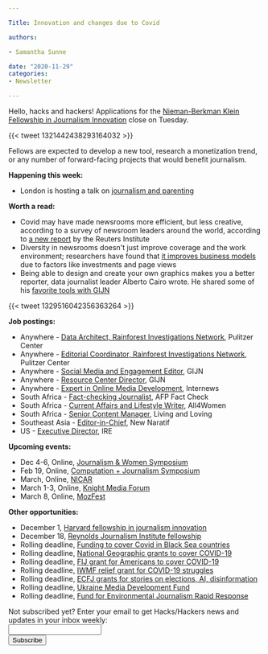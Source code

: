 ```yaml
---

Title: Innovation and changes due to Covid

authors: 

- Samantha Sunne

date: "2020-11-29" 
categories: 
- Newsletter

---
```


Hello, hacks and hackers! Applications for the [Nieman-Berkman Klein Fellowship in Journalism Innovation](https://nieman.harvard.edu/fellowships/nieman-berkman-fellowship-in-journalism-innovation-2/) close on Tuesday.

{{< tweet 1321442438293164032 >}}

Fellows are expected to develop a new tool, research a monetization trend, or any number of forward-facing projects that would benefit journalism.

**Happening this week:**



*   London is hosting a talk on [journalism and parenting](https://www.eventbrite.co.uk/e/hackshackers-london-parenting-and-working-during-the-pandemic-tickets-129872513183) 

**Worth a read:**



*   Covid may have made newsrooms more efficient, but less creative, according to a survey of newsroom leaders around the world, according to [a new report](https://reutersinstitute.politics.ox.ac.uk/changing-newsrooms-2020-addressing-diversity-and-nurturing-talent-time-unprecedented-change) by the Reuters Institute
*   Diversity in newsrooms doesn't just improve coverage and the work environment; researchers have found that [it improves business models](https://www.niemanlab.org/2020/11/the-moral-case-for-diversity-in-newsrooms-also-makes-good-business-sense/) due to factors like investments and page views
*   Being able to design and create your own graphics makes you a better reporter, data journalist leader Alberto Cairo wrote. He shared some of his [favorite tools with GIJN](https://gijn.org/2020/11/24/my-favorite-tools-alberto-cairo-on-data-visualization/)

{{< tweet 1329516042356363264 >}}

**Job postings:**



*   Anywhere - [Data Architect, Rainforest Investigations Network](https://pulitzercenter.org/rainforest-investigations-network-data-architect), Pulitzer Center
*   Anywhere - [Editorial Coordinator, Rainforest Investigations Network](https://pulitzercenter.org/rainforest-investigations-network-editorial-coordinator), Pulitzer Center
*   Anywhere - [Social Media and Engagement Editor](https://gijn.org/job-opening-social-media-and-engagement-editor-8-month-maternity-cover/), GIJN
*   Anywhere - [Resource Center Director](https://gijn.org/job-opening-resource-center-director-2/), GIJN
*   Anywhere - [Expert in Online Media Development](https://phf.tbe.taleo.net/phf04/ats/careers/v2/viewRequisition?org=INTERNEWS&cws=38&rid=1281), Internews
*   South Africa - [Fact-checking Journalist](https://twitter.com/AFPFactCheck/status/1329346870783709186), AFP Fact Check
*   South Africa - [Current Affairs and Lifestyle Writer](https://journalism.co.za/vacancy-for-a-current-affairs-and-lifestyle-writer-at-all4women/), All4Women
*   South Africa - [Senior Content Manager](https://journalism.co.za/living-loving-is-looking-for-a-senior-content-manager/), Living and Loving 
*   Southeast Asia - [Editor-in-Chief](https://newnaratif.com/jobs/editorinchief/?utm_source=Splice+Slugs&utm_campaign=89e49f2b98-Slugs+260&utm_medium=email&utm_term=0_bbbf816981-89e49f2b98-210590133&mc_cid=89e49f2b98&mc_eid=ca108bce16), New Naratif
*   US - [Executive Director](https://www.ire.org/archives/43996), IRE

**Upcoming events:**



*   Dec 4-6, Online, [Journalism & Women Symposium](https://jaws.org/conference/)
*   Feb 19, Online, [Computation + Journalism Symposium](https://cj2020.northeastern.edu/)
*   March, Online, [NICAR](https://ire.org/archives/43978)
*   March 1-3, Online, [Knight Media Forum](https://mailchi.mp/knightfoundation/news-and-updates-from-knight-foundation-911zm2i9qe-848606?e=803088a103)
*   March 8, Online, [MozFest](https://www.mozillafestival.org/en/)

**Other opportunities:**



*   December 1, [Harvard fellowship in journalism innovation](https://nieman.harvard.edu/fellowships/nieman-berkman-fellowship-in-journalism-innovation-2/)
*   December 18, [Reynolds Journalism Institute fellowship](https://www.rjionline.org/fellowships)
*   Rolling deadline, [Funding to cover Covid in Black Sea countries](https://www.gmfus.org/program/black-sea-trust-regional-cooperation)
*   Rolling deadline, [National Geographic grants to cover COVID-19](https://twitter.com/BradfordPearson/status/1243680491208925184?s=19)
*   Rolling deadline, [FIJ grant for Americans to cover COVID-19](https://investigate.submittable.com/submit/163797/coronavirus-rolling-grant-for-u-s-freelancers)
*   Rolling deadline, [IWMF relief grant for COVID-19 struggles](https://iwmf.submittable.com/submit/41e7f7ce-db40-4ff6-873f-e24450e27497/journalism-relief-fund-english)
*   Rolling deadline, [ECFJ grants for stories on elections, AI, disinformation](https://www.eyebeam.org/eyebeam-center-for-the-future-of-journalism/)
*   Rolling deadline, [Ukraine Media Development Fund](http://ijnet.org/en/opportunities/media-development-grants-available-ukraine)
*   Rolling deadline, [Fund for Environmental Journalism Rapid Response](https://www.sej.org/initiatives/fund-for-environmental-journalism)

<div id="mc_embed_signup"><form id="mc-embedded-subscribe-form" class="validate" action="//hackshackers.us1.list-manage.com/subscribe/post?u=c56f2e53d5ed6ef87f8aaa75c&amp;id=fb2bc6f10b" method="post" name="mc-embedded-subscribe-form" novalidate="" target="_blank">

<div id="mc_embed_signup_scroll">

<div class="mc-field-group"><label for="mce-EMAIL">Not subscribed yet? Enter your email to get Hacks/Hackers news and updates in your inbox weekly:  </label></div>

<div class="mc-field-group"><input id="mce-EMAIL" class="required email" name="EMAIL" type="email" value="" /></div>

<!-- real people should not fill this in and expect good things - do not remove this or risk form bot signups-->

<div style="position: absolute; left: -5000px;"><input tabindex="-1" name="b_c56f2e53d5ed6ef87f8aaa75c_fb2bc6f10b" type="text" value="" /></div>

<div class="clear"><input id="mc-embedded-subscribe" class="button" name="subscribe" type="submit" value="Subscribe" /></div>

</div>

</form></div>

<!--End mc_embed_signup-->

<meta name="twitter:card" content="summary">

<meta name="twitter:image:src" content="https://hackshackers.com/content-images/about/hackshackers_logomark.png">
